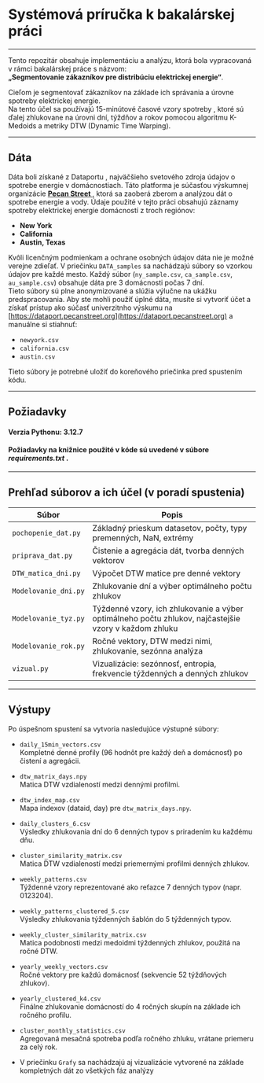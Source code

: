 # Systémová príručka k bakalárskej práci  

---
Tento repozitár obsahuje implementáciu a analýzu, ktorá bola vypracovaná v rámci bakalárskej práce s názvom:  
**„Segmentovanie zákazníkov pre distribúciu elektrickej energie“**.

Cieľom je segmentovať zákazníkov na základe ich správania a úrovne spotreby elektrickej energie.  
Na tento účel sa používajú 15-minútové časové vzory spotreby , ktoré sú ďalej zhlukovane na úrovni dní, týždňov a rokov pomocou algoritmu K-Medoids a metriky DTW (Dynamic Time Warping).

---

## Dáta
Dáta boli získané z Dataportu , najväčšieho svetového zdroja údajov o spotrebe energie v domácnostiach. Táto platforma je súčasťou výskumnej organizácie **[Pecan Street ](https://www.pecanstreet.org)** , ktorá sa zaoberá zberom a analýzou dát o spotrebe energie a vody. Údaje použité v tejto práci obsahujú záznamy spotreby elektrickej energie domácností z troch regiónov:

- **New York**  
- **California**  
- **Austin, Texas**

Kvôli licenčným podmienkam a ochrane osobných údajov dáta nie je možné verejne zdieľať.
V priečinku `DATA_samples` sa nachádzajú súbory so vzorkou údajov pre každé mesto. Každý súbor (`ny_sample.csv`, `ca_sample.csv`, `au_sample.csv`) obsahuje dáta pre 3 domácnosti počas 7 dní.  
Tieto súbory sú plne anonymizované a slúžia výlučne na ukážku predspracovania.
Aby ste mohli použíť úplné dáta, musíte si vytvoriť účet a získať prístup ako súčasť univerzitnho výskumu  na [https://dataport.pecanstreet.org](https://dataport.pecanstreet.org) a manuálne si stiahnuť:

- `newyork.csv`
- `california.csv`
- `austin.csv`

Tieto súbory je potrebné uložiť do koreňového priečinka pred spustením kódu.

---

## Požiadavky

#### Verzia Pythonu: 3.12.7
#### Požiadavky na knižnice použité v kóde sú uvedené v súbore _requirements.txt_ .

---
## Prehľad súborov a ich účel (v poradí spustenia)

| Súbor                  | Popis                                                                             |
|------------------------|-----------------------------------------------------------------------------------|
| `pochopenie_dat.py`    | Základný prieskum datasetov, počty, typy premenných, NaN, extrémy                 |
| `priprava_dat.py`      | Čistenie a agregácia dát, tvorba denných vektorov                                 |
| `DTW_matica_dni.py`    | Výpočet DTW matice pre denné vektory                                              |
| `Modelovanie_dni.py`   | Zhlukovanie dní a výber optimálneho počtu zhlukov                                 |
| `Modelovanie_tyz.py`   | Týždenné vzory, ich zhlukovanie a výber optimálneho počtu zhlukov, najčastejšie vzory v každom zhluku |
| `Modelovanie_rok.py`   | Ročné vektory, DTW medzi nimi, zhlukovanie, sezónna analýza                       |
| `vizual.py`            | Vizualizácie: sezónnosť, entropia, frekvencie týždenných a denných zhlukov       |

---

## Výstupy

Po úspešnom spustení sa vytvoria nasledujúce výstupné súbory:

- `daily_15min_vectors.csv`  
  Kompletné denné profily (96 hodnôt pre každý deň a domácnosť) po čistení a agregácii.

- `dtw_matrix_days.npy`  
  Matica DTW vzdialeností medzi dennými profilmi.

- `dtw_index_map.csv`  
  Mapa indexov (dataid, day) pre `dtw_matrix_days.npy`.

- `daily_clusters_6.csv`  
  Výsledky zhlukovania dní do 6 denných typov s priradením ku každému dňu.

- `cluster_similarity_matrix.csv`  
  Matica DTW vzdialeností medzi priemernými profilmi denných zhlukov.

- `weekly_patterns.csv`  
  Týždenné vzory reprezentované ako reťazce 7 denných typov (napr. 0123204).

- `weekly_patterns_clustered_5.csv`  
  Výsledky zhlukovania týždenných šablón do 5 týždenných typov.

- `weekly_cluster_similarity_matrix.csv`  
  Matica podobnosti medzi medoidmi týždenných zhlukov, použitá na ročné DTW.

- `yearly_weekly_vectors.csv`  
  Ročné vektory pre každú domácnosť (sekvencie 52 týždňových zhlukov).

- `yearly_clustered_k4.csv`  
  Finálne zhlukovanie domácností do 4 ročných skupín na základe ich ročného profilu.

- `cluster_monthly_statistics.csv`  
  Agregovaná mesačná spotreba podľa ročného zhluku, vrátane priemeru za celý rok.

- V priečinku `Grafy` sa nachádzajú aj vizualizácie vytvorené na základe kompletných dát zo všetkých fáz analýzy
